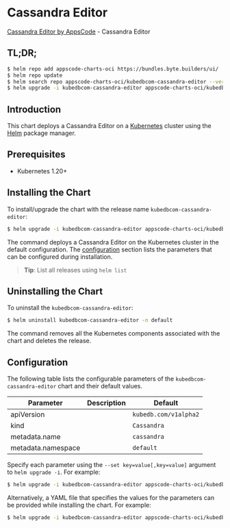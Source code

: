 # Cassandra Editor

[Cassandra Editor by AppsCode](https://appscode.com) - Cassandra Editor

## TL;DR;

```bash
$ helm repo add appscode-charts-oci https://bundles.byte.builders/ui/
$ helm repo update
$ helm search repo appscode-charts-oci/kubedbcom-cassandra-editor --version=v0.14.0
$ helm upgrade -i kubedbcom-cassandra-editor appscode-charts-oci/kubedbcom-cassandra-editor -n default --create-namespace --version=v0.14.0
```

## Introduction

This chart deploys a Cassandra Editor on a [Kubernetes](http://kubernetes.io) cluster using the [Helm](https://helm.sh) package manager.

## Prerequisites

- Kubernetes 1.20+

## Installing the Chart

To install/upgrade the chart with the release name `kubedbcom-cassandra-editor`:

```bash
$ helm upgrade -i kubedbcom-cassandra-editor appscode-charts-oci/kubedbcom-cassandra-editor -n default --create-namespace --version=v0.14.0
```

The command deploys a Cassandra Editor on the Kubernetes cluster in the default configuration. The [configuration](#configuration) section lists the parameters that can be configured during installation.

> **Tip**: List all releases using `helm list`

## Uninstalling the Chart

To uninstall the `kubedbcom-cassandra-editor`:

```bash
$ helm uninstall kubedbcom-cassandra-editor -n default
```

The command removes all the Kubernetes components associated with the chart and deletes the release.

## Configuration

The following table lists the configurable parameters of the `kubedbcom-cassandra-editor` chart and their default values.

|     Parameter      | Description |             Default              |
|--------------------|-------------|----------------------------------|
| apiVersion         |             | <code>kubedb.com/v1alpha2</code> |
| kind               |             | <code>Cassandra</code>           |
| metadata.name      |             | <code>cassandra</code>           |
| metadata.namespace |             | <code>default</code>             |


Specify each parameter using the `--set key=value[,key=value]` argument to `helm upgrade -i`. For example:

```bash
$ helm upgrade -i kubedbcom-cassandra-editor appscode-charts-oci/kubedbcom-cassandra-editor -n default --create-namespace --version=v0.14.0 --set apiVersion=kubedb.com/v1alpha2
```

Alternatively, a YAML file that specifies the values for the parameters can be provided while
installing the chart. For example:

```bash
$ helm upgrade -i kubedbcom-cassandra-editor appscode-charts-oci/kubedbcom-cassandra-editor -n default --create-namespace --version=v0.14.0 --values values.yaml
```
